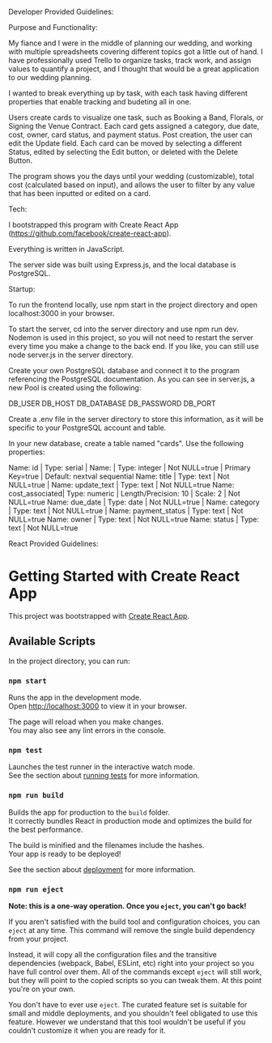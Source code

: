 Developer Provided Guidelines:

Purpose and Functionality:

My fiance and I were in the middle of planning our wedding, and working with multiple spreadsheets covering different topics got a little out of hand. I have professionally used Trello to organize tasks, track work, and assign values to quantify a project, and I thought that would be a great application to our wedding planning.

I wanted to break everything up by task, with each task having different properties that enable tracking and budeting all in one.

Users create cards to visualize one task, such as Booking a Band, Florals, or Signing the Venue Contract. Each card gets assigned a category, due date, cost, owner, card status, and payment status. Post creation, the user can edit the Update field. Each card can be moved by selecting a different Status, edited by selecting the Edit button, or deleted with the Delete Button.

The program shows you the days until your wedding (customizable), total cost (calculated based on input), and allows the user to filter by any value that has been inputted or edited on a card.

Tech:

I bootstrapped this program with Create React App (https://github.com/facebook/create-react-app).

Everything is written in JavaScript.

The server side was built using Express.js, and the local database is PostgreSQL.

Startup:

To run the frontend locally, use npm start in the project directory and open localhost:3000 in your browser.

To start the server, cd into the server directory and use npm run dev.  Nodemon is used in this project, so you will not need to restart the server every time you make a change to the back end.  If you like, you can still use node server.js in the server directory.

Create your own PostgreSQL database and connect it to the program referencing the PostgreSQL documentation. As you can see in server.js, a new Pool is created using the following:

DB_USER
DB_HOST
DB_DATABASE
DB_PASSWORD
DB_PORT

Create a .env file in the server directory to store this information, as it will be specific to your PostgreSQL account and table.

In your new database, create a table named "cards".  Use the following properties:

Name: id | Type: serial | 
Name: | Type: integer | Not NULL=true | Primary Key=true | Default: nextval sequential
Name: title | Type: text | Not NULL=true |
Name: update_text | Type: text | Not NULL=true 
Name: cost_associated| Type: numeric | Length/Precision: 10 | Scale: 2 | Not NULL=true 
Name: due_date | Type: date | Not NULL=true |
Name: category | Type: text | Not NULL=true |
Name: payment_status | Type: text | Not NULL=true 
Name: owner | Type: text | Not NULL=true 
Name: status | Type: text | Not NULL=true 


React Provided Guidelines:

# Getting Started with Create React App

This project was bootstrapped with [Create React App](https://github.com/facebook/create-react-app).

## Available Scripts

In the project directory, you can run:

### `npm start`

Runs the app in the development mode.\
Open [http://localhost:3000](http://localhost:3000) to view it in your browser.

The page will reload when you make changes.\
You may also see any lint errors in the console.

### `npm test`

Launches the test runner in the interactive watch mode.\
See the section about [running tests](https://facebook.github.io/create-react-app/docs/running-tests) for more information.

### `npm run build`

Builds the app for production to the `build` folder.\
It correctly bundles React in production mode and optimizes the build for the best performance.

The build is minified and the filenames include the hashes.\
Your app is ready to be deployed!

See the section about [deployment](https://facebook.github.io/create-react-app/docs/deployment) for more information.

### `npm run eject`

**Note: this is a one-way operation. Once you `eject`, you can't go back!**

If you aren't satisfied with the build tool and configuration choices, you can `eject` at any time. This command will remove the single build dependency from your project.

Instead, it will copy all the configuration files and the transitive dependencies (webpack, Babel, ESLint, etc) right into your project so you have full control over them. All of the commands except `eject` will still work, but they will point to the copied scripts so you can tweak them. At this point you're on your own.

You don't have to ever use `eject`. The curated feature set is suitable for small and middle deployments, and you shouldn't feel obligated to use this feature. However we understand that this tool wouldn't be useful if you couldn't customize it when you are ready for it.
